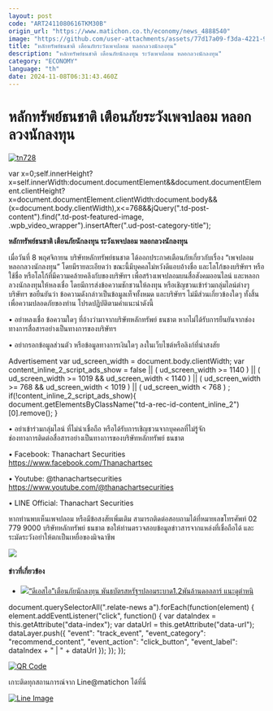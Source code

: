 ```yaml
---
layout: post
code: "ART2411080616TKM30B"
origin_url: "https://www.matichon.co.th/economy/news_4888540"
image: "https://github.com/user-attachments/assets/77d17a09-f3da-4221-9fda-bef1eaf7770b"
title: "หลักทรัพย์ธนชาติ เตือนภัยระวังเพจปลอม หลอกลวงนักลงทุน"
description: "หลักทรัพย์ธนชาติ เตือนภัยนักลงทุน ระวังเพจปลอม หลอกลวงนักลงทุน"
category: "ECONOMY"
language: "th"
date: 2024-11-08T06:31:43.460Z
---
```


# หลักทรัพย์ธนชาติ เตือนภัยระวังเพจปลอม หลอกลวงนักลงทุน

[![](https://www.matichon.co.th/wp-content/uploads/2024/11/tn728.jpg "tn728")](https://www.matichon.co.th/wp-content/uploads/2024/11/tn728.jpg)

var x=0;self.innerHeight?x=self.innerWidth:document.documentElement&&document.documentElement.clientHeight?x=document.documentElement.clientWidth:document.body&&(x=document.body.clientWidth),x<=768&&jQuery(".td-post-content").find(".td-post-featured-image, .wpb\_video\_wrapper").insertAfter(".ud-post-category-title");

**หลักทรัพย์ธนชาติ เตือนภัยนักลงทุน ระวังเพจปลอม หลอกลวงนักลงทุน**

เมื่อวันที่ 8 พฤศจิกายน บริษัทหลักทรัพย์ธนชาต ได้ออกประกาศเตือนภัยเกี่ยวกับเรื่อง “เพจปลอมหลอกลวงนักลงทุน” โดยมีรายละเอียดว่า ขณะนี้มีบุคคลไม่หวังดีแอบอ้างชื่อ และโลโก้ของบริษัทฯ หรือใช้ชื่อ หรือโลโก้ที่มีความคล้ายคลึงกับของบริษัทฯ เพื่อสร้างเพจปลอมบนสื่อสังคมออนไลน์ และหลอกลวงนักลงทุนให้หลงเชื่อ โดยมีการส่งข้อความชักชวนให้ลงทุน หรือเชิญชวนเข้าร่วมกลุ่มไลน์ต่างๆ บริษัทฯ ขอยืนยันว่า ข้อความดังกล่าวเป็นข้อมูลเท็จทั้งหมด และบริษัทฯ ไม่มีส่วนเกี่ยวข้องใดๆ ทั้งสิ้น  
เพื่อความปลอดภัยของท่าน โปรดปฏิบัติตามคำแนะนำดังนี้

• อย่าหลงเชื่อ ข้อความใดๆ ที่อ้างว่ามาจากบริษัทหลักทรัพย์ ธนชาต หากไม่ได้รับการยืนยันจากช่องทางการสื่อสารอย่างเป็นทางการของบริษัทฯ

• อย่ากรอกข้อมูลส่วนตัว หรือข้อมูลทางการเงินใดๆ ลงในเว็บไซต์หรือลิงก์ที่น่าสงสัย

Advertisement var ud\_screen\_width = document.body.clientWidth; var content\_inline\_2\_script\_ads\_show = false || ( ud\_screen\_width >= 1140 ) || ( ud\_screen\_width >= 1019 && ud\_screen\_width < 1140 ) || ( ud\_screen\_width >= 768 && ud\_screen\_width < 1019 ) || ( ud\_screen\_width < 768 ) ; if(!content\_inline\_2\_script\_ads\_show){ document.getElementsByClassName("td-a-rec-id-content\_inline\_2")\[0\].remove(); }

• อย่าเข้าร่วมกลุ่มไลน์ ที่ไม่น่าเชื่อถือ หรือได้รับการเชิญชวนจากบุคคลที่ไม่รู้จัก  
ช่องทางการติดต่อสื่อสารอย่างเป็นทางการของบริษัทหลักทรัพย์ ธนชาต

• Facebook: Thanachart Securities https://www.facebook.com/Thanachartsec

• Youtube: @thanachartsecurities https://www.youtube.com/@thanachartsecurities

• LINE Official: Thanachart Securities

หากท่านพบเห็นเพจปลอม หรือมีข้อสงสัยเพิ่มเติม สามารถติดต่อสอบถามได้ที่หมายเลขโทรศัพท์ 02 779 9000 บริษัทหลักทรัพย์ ธนชาต ขอให้ท่านตรวจสอบข้อมูลข่าวสารจากแหล่งที่เชื่อถือได้ และระมัดระวังอย่าให้ตกเป็นเหยื่อของมิจฉาชีพ

![](https://www.matichon.co.th/wp-content/uploads/2024/11/ธนชาติ-795x1024.png)

#### ข่าวที่เกี่ยวข้อง

*   [![](https://www.matichon.co.th/wp-content/uploads/2016/11/พันธบัตรปลอม.jpg)“ดีเอสไอ”เตือนภัยนักลงทุน พันธบัตรสหรัฐฯปลอมระบาด1.2พันล้านดอลลาร์ แนะดูตำหนิ](https://www.matichon.co.th/local/news_377156)

document.querySelectorAll(".relate-news a").forEach(function(element) { element.addEventListener("click", function() { var dataIndex = this.getAttribute("data-index"); var dataUrl = this.getAttribute("data-url"); dataLayer.push({ "event": "track\_event", "event\_category": "recommend\_content", "event\_action": "click\_button", "event\_label": dataIndex + " | " + dataUrl }); }); });

[![QR Code](https://www.matichon.co.th/wp-content/uploads/2023/07/wob1371z.jpg)](https://lin.ee/ht0nDxX)

เกาะติดทุกสถานการณ์จาก Line@matichon ได้ที่นี่

[![Line Image](https://www.matichon.co.th/wp-content/uploads/2023/07/th.png)](https://lin.ee/ht0nDxX)
